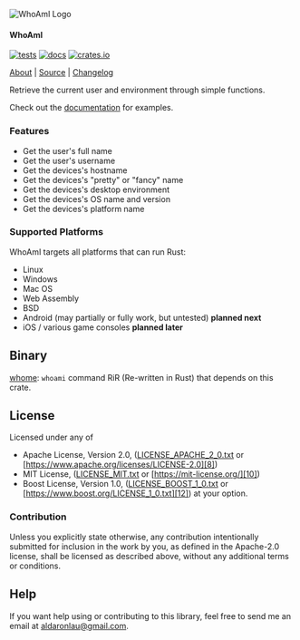 ![WhoAmI Logo](https://libcala.github.io/whoami/res/icon.svg)

#### WhoAmI

[![tests](https://github.com/libcala/whoami/workflows/tests/badge.svg)][2]
[![docs](https://docs.rs/whoami/badge.svg)][0]
[![crates.io](https://img.shields.io/crates/v/whoami.svg)][1]

[About][4] | [Source][5] | [Changelog][3]

Retrieve the current user and environment through simple functions.

Check out the [documentation][0] for examples.

### Features
 - Get the user's full name
 - Get the user's username
 - Get the devices's hostname
 - Get the devices's "pretty" or "fancy" name
 - Get the devices's desktop environment
 - Get the devices's OS name and version
 - Get the devices's platform name

### Supported Platforms
WhoAmI targets all platforms that can run Rust:
 - Linux
 - Windows
 - Mac OS
 - Web Assembly
 - BSD
 - Android (may partially or fully work, but untested) **planned next**
 - iOS / various game consoles **planned later**

## Binary
[whome](https://crates.io/crates/whome): `whoami` command RiR (Re-written in
Rust) that depends on this crate.

## License
Licensed under any of
 - Apache License, Version 2.0, ([LICENSE_APACHE_2_0.txt][7]
   or [https://www.apache.org/licenses/LICENSE-2.0][8])
 - MIT License, ([LICENSE_MIT.txt][9] or [https://mit-license.org/][10])
 - Boost License, Version 1.0, ([LICENSE_BOOST_1_0.txt][11]
   or [https://www.boost.org/LICENSE_1_0.txt][12])
at your option.

### Contribution
Unless you explicitly state otherwise, any contribution intentionally submitted
for inclusion in the work by you, as defined in the Apache-2.0 license, shall be
licensed as described above, without any additional terms or conditions.

## Help
If you want help using or contributing to this library, feel free to send me an
email at [aldaronlau@gmail.com][13].

[0]: https://docs.rs/whoami
[1]: https://crates.io/crates/whoami
[2]: https://github.com/libcala/whoami/actions?query=workflow%3Atests
[3]: https://github.com/libcala/whoami/blob/main/CHANGELOG.md
[4]: https://libcala.github.io/whoami/
[5]: https://github.com/libcala/whoami/
[6]: https://aldaronlau.com/
[7]: https://github.com/libcala/whoami/blob/main/LICENSE_APACHE_2_0.txt
[8]: https://www.apache.org/licenses/LICENSE-2.0
[9]: https://github.com/libcala/whoami/blob/main/LICENSE_MIT.txt
[10]: https://mit-license.org/
[11]: https://github.com/libcala/whoami/blob/main/LICENSE_BOOST_1_0.txt
[12]: https://www.boost.org/LICENSE_1_0.txt
[13]: mailto:aldaronlau@gmail.com
